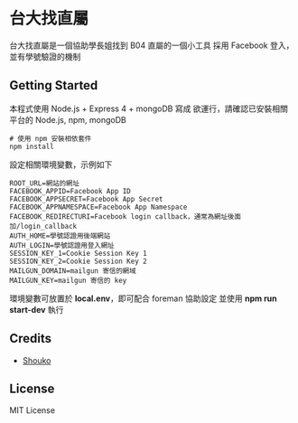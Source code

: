 台大找直屬
====================
台大找直屬是一個協助學長姐找到 B04 直屬的一個小工具
採用 Facebook 登入，並有學號驗證的機制

## Getting Started

本程式使用 Node.js + Express 4 + mongoDB 寫成
欲運行，請確認已安裝相關平台的 Node.js, npm, mongoDB

    # 使用 npm 安裝相依套件
    npm install

設定相關環境變數，示例如下

    ROOT_URL=網站的網址
    FACEBOOK_APPID=Facebook App ID
    FACEBOOK_APPSECRET=Facebook App Secret
    FACEBOOK_APPNAMESPACE=Facebook App Namespace
    FACEBOOK_REDIRECTURI=Facebook login callback，通常為網址後面加/login_callback
    AUTH_HOME=學號認證用後端網站
    AUTH_LOGIN=學號認證用登入網址
    SESSION_KEY_1=Cookie Session Key 1
    SESSION_KEY_2=Cookie Session Key 2
    MAILGUN_DOMAIN=mailgun 寄信的網域
    MAILGUN_KEY=mailgun 寄信的 key

環境變數可放置於 **local.env**，即可配合 foreman 協助設定
並使用 **npm run start-dev** 執行

## Credits
 - [Shouko](https://github.com/shouko)

## License
 MIT License
